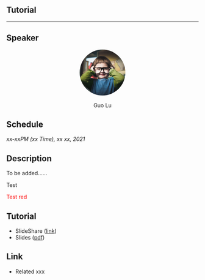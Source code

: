## Tutorial
___

## Speaker
<center>
<img src="images/guolu.jpg" width="120px" height="120px" style="border-radius:100%" />



Guo Lu
</center>


## Schedule
_xx-xxPM (xx Time), xx xx, 2021_

## Description
To be added......

<div style="columns: 2;">Test</div>

<font color="red">Test red</font>

## Tutorial
* SlideShare ([link]())
* Slides ([pdf]())

## Link
* Related xxx
